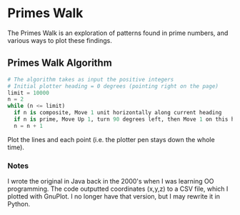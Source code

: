 # Primes Walk

The Primes Walk is an exploration of patterns found in prime numbers, and various ways to plot these findings.

## Primes Walk Algorithm

```python
# The algorithm takes as input the positive integers
# Initial plotter heading = 0 degrees (pointing right on the page)
limit = 10000
n = 2
while (n <= limit)
  if n is composite, Move 1 unit horizontally along current heading
  if n is prime, Move Up 1, turn 90 degrees left, then Move 1 on this heading
  n = n + 1
```
Plot the lines and each point (i.e. the plotter pen stays down the whole time).

### Notes
I wrote the original in Java back in the 2000's when I was learning OO programming.  The code outputted coordinates (x,y,z) to a CSV file, which I plotted with GnuPlot.
I no longer have that version, but I may rewrite it in Python.